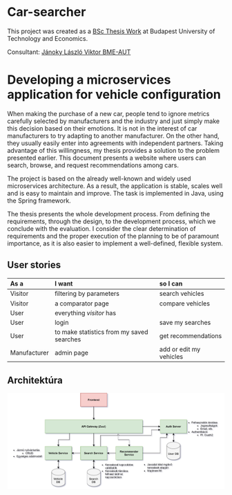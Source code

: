 # Car-searcher
This project was created as a [BSc Thesis Work](https://www.aut.bme.hu/Education/BScInfo/Szakdolgozat) at Budapest University of Technology and Economics.

Consultant: [Jánoky László Viktor BME-AUT](https://www.aut.bme.hu/Staff/jlaci) 

# Developing a microservices application for vehicle configuration
When making the purchase of a new car, people tend to ignore metrics carefully selected by manufacturers and the industry and just simply make this decision based on their emotions. It is not in the interest of car manufacturers to try adapting to another manufacturer. On the other hand, they usually easily enter into agreements with independent partners. Taking advantage of this willingness, my thesis provides a solution to the problem presented earlier. This document presents a website where users can search, browse, and request recommendations among cars.

The project is based on the already well-known and widely used microservices architecture. As a result, the application is stable, scales well and is easy to maintain and improve. The task is implemented in Java, using the Spring framework.

The thesis presents the whole development process. From defining the requirements, through the design, to the development process, which we conclude with the evaluation. I consider the clear determination of requirements and the proper execution of the planning to be of paramount importance, as it is also easier to implement a well-defined, flexible system.

## User stories
|As a |I want |so I can|
|:---|:---|:---|
|Visitor |filtering by parameters|search vehicles|
|Visitor |a comparator page|compare vehicles|
|User |everything *visitor* has | |
|User |login|save my searches|
|User |to make statistics from my saved searches| get recommendations|
|Manufacturer |admin page|add or edit my vehicles|
 
## Architektúra 
![final architecture](architektúra.jpg)



